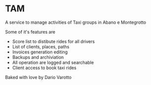 # TAM
A service to manage activities of Taxi groups in Abano e Montegrotto

Some of it's features are

*	Score list to distibute rides for all drivers
*	List of clients, places, paths
*	Invoices generation editing
*	Backups and archiviation
*	All operation are logged and searchable
*	Client access to book taxi rides

Baked with love by Dario Varotto